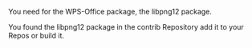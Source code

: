 You need for the WPS-Office package, the libpng12 package.

You found the libpng12 package in the contrib Repository add it to your Repos or build it.
